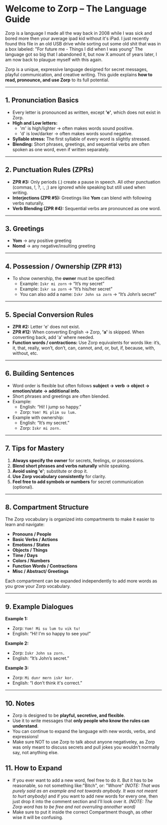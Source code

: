 # Welcome to Zorp – The Language Guide

Zorp is a language I made all the way back in 2008 while I was sick and bored more then your average ipad kid without it's iPad. I just recently found this file in an old USB drive while sorting out some old shit
that was in a box labeled: "For future me - Things I did when I was young" The language got so big that I abandoned it, but now X amount of years later, I am now back to plaugue myself with this again.

Zorp is a unique, expressive language designed for secret messages, playful communication, and creative writing. This guide explains **how to read, pronounce, and use Zorp** to its full potential.

---

## 1. Pronunciation Basics

- Every letter is pronounced as written, except **'e'**, which does not exist in Zorp.  
- **High and Low letters:**  
  - 'm' is high/lighter → often makes words sound positive.  
  - 'd' is low/darker → often makes words sound negative.  
- **Syllable stress:** The first syllable of every word is slightly stressed.  
- **Blending:** Short phrases, greetings, and sequential verbs are often spoken as one word, even if written separately.  

---

## 2. Punctuation Rules (ZPRs)

- **ZPR #3:** Only periods (.) create a pause in speech. All other punctuation (commas, !, ?, :, ;) are ignored while speaking but still used when writing.  
- **Interjections (ZPR #5):** Greetings like **Yom** can blend with following verbs naturally.  
- **Verb Blending (ZPR #4):** Sequential verbs are pronounced as one word.  

---

## 3. Greetings

- **Yom** → any positive greeting  
- **Nomd** → any negative/insulting greeting  

---

## 4. Possession / Ownership (ZPR #13)

- To show ownership, the **owner** must be specified:  
  - Example: `Iskr mi zorn` → “It’s my secret”  
  - Example: `Iskr sa zorn` → “It’s his/her secret”  
  - You can also add a name: `Iskr John sa zorn` → “It’s John’s secret”  

---

## 5. Special Conversion Rules

- **ZPR #2:** Letter 'e' does not exist.  
- **ZPR #12:** When converting English → Zorp, **'a'** is skipped. When converting back, add 'a' where needed.  
- **Function words / contractions:** Use Zorp equivalents for words like: it’s, it, that, really, won’t, don’t, can, cannot, and, or, but, if, because, with, without, etc.  

---

## 6. Building Sentences

- Word order is flexible but often follows **subject → verb → object → emotion/state → additional info**.  
- Short phrases and greetings are often blended.  
- Example:  
  - English: “Hi! I jump so happy.”  
  - Zorp: `Yom! Mi plim su lum.`  
- Example with ownership:  
  - English: “It’s my secret.”  
  - Zorp: `Iskr mi zorn.`  

---

## 7. Tips for Mastery

1. **Always specify the owner** for secrets, feelings, or possessions.  
2. **Blend short phrases and verbs naturally** while speaking.  
3. **Avoid using 'e'**; substitute or drop it.  
4. **Use Zorp vocabulary consistently** for clarity.  
5. **Feel free to add symbols or numbers** for secret communication (optional).  

---

## 8. Compartment Structure

The Zorp vocabulary is organized into compartments to make it easier to learn and navigate:  

- **Pronouns / People**  
- **Basic Verbs / Actions**  
- **Emotions / States**  
- **Objects / Things**  
- **Time / Days**  
- **Colors / Numbers**
- **Function Words / Contractions**  
- **Misc / Abstract/ Greetings**  

Each compartment can be expanded independently to add more words as you grow your Zorp vocabulary.  

---

## 9. Example Dialogues

**Example 1:**  
- Zorp: `Yom! Mi su lum tu vik tu!`  
- English: “Hi! I'm so happy to see you!”  

**Example 2:**  
- Zorp: `Iskr John sa zorn.`  
- English: “It’s John’s secret.”  

**Example 3:**  
- Zorp: `Mi dunr mern iskr kor.`  
- English: “I don’t think it's correct.”  

---

## 10. Notes

- Zorp is designed to be **playful, secretive, and flexible**.  
- Use it to write messages that **only people who know the rules can understand**.  
- You can continue to expand the language with new words, verbs, and expressions!  
- Make sure NOT to use Zorp to talk about anyone negativeley, as Zorp was only meant to discuss secrets and pull jokes you wouldn't normally say, not anything else.

## 11. How to Expand

- If you ever want to add a new word, feel free to do it. But it has to be reasonable, so not something like:"Bitch", or: "Whore" *(NOTE: That was purely said as an example and not towards anybody. It was not meant to hurt anybody)* and if you want to add new words for every one, then just drop it into the comment section and I'll look over it. *(NOTE: The Zorp word has to be free and not overruling annother word)*
- Make sure to put it inside the correct Compartment though, as other wise it will be confusing.

